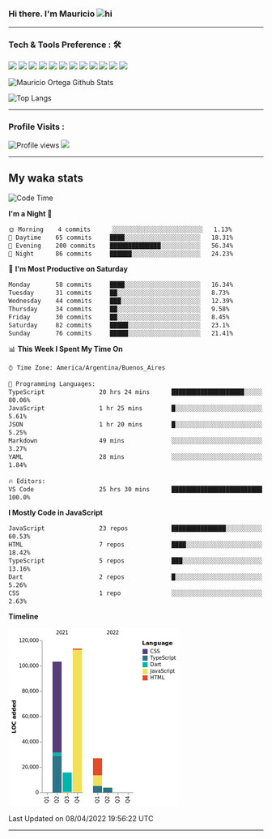 ### Hi there. I'm Mauricio <img src="https://user-images.githubusercontent.com/1303154/88677602-1635ba80-d120-11ea-84d8-d263ba5fc3c0.gif" width="28px" alt="hi">


<!--
**Nekzus/Nekzus** is a ✨ _special_ ✨ repository because its `README.md` (this file) appears on your GitHub profile.

Here are some ideas to get you started:

- 🔭 I’m currently working on ...
- 🌱 I’m currently learning ...
- 👯 I’m looking to collaborate on ...
- 🤔 I’m looking for help with ...
- 💬 Ask me about ...
- 📫 How to reach me: ...
- 😄 Pronouns: ...
- ⚡ Fun fact: ...
-->

  
---

### Tech & Tools Preference : 🛠

<img src = "https://img.shields.io/badge/-HTML5-E34F26?style=flat&logo=html5&logoColor=white"> <img src = "https://img.shields.io/badge/-CSS3-1572B6?style=flat&logo=css3&logoColor=white">
<img src="https://img.shields.io/badge/-Bootstrap-563D7C?style=flat&logo=bootstrap&logoColor=white">
<img src="https://img.shields.io/badge/-JavaScript-eed718?style=flat&logo=javascript&logoColor=ffffff">
<img src="https://img.shields.io/badge/-Sass-cc6699?style=flat&logo=sass&logoColor=ffffff">
<img src="https://img.shields.io/badge/-React-000000?style=flat&logo=react&logoColor=00c8ff">
<img src="https://img.shields.io/badge/-Node.js-3C873A?style=flat&logo=Node.js&logoColor=white">
<img src="https://img.shields.io/badge/-Firebase-FFA611?style=flat&logo=firebase&logoColor=FFFFFF">
<img src="http://img.shields.io/badge/-Git-F1502F?style=flat&logo=git&logoColor=FFFFFF">
<img src="http://img.shields.io/badge/-Github-000000?style=flat&logo=github&logoColor=FFFFFF">
<img src="http://img.shields.io/badge/-VS%20Code-007ACC?style=flat&logo=visual%20studio%20code&logoColor=white">
<img src="http://img.shields.io/badge/-Vercel-black?style=flat&logo=vercel&logoColor=white">

![Mauricio Ortega Github Stats](https://github-readme-stats.vercel.app/api?username=Nekzus&show_icons=true&title_color=fff&icon_color=79ff97&text_color=9f9f9f&bg_color=151515)

![Top Langs](https://github-readme-stats.vercel.app/api/top-langs/?username=Nekzus&layout=compact&title_color=fff&icon_color=79ff97&text_color=9f9f9f&bg_color=151515)

---

### Profile Visits :
  
![Profile views](https://gpvc.arturio.dev/Nekzus)  <img src="https://img.shields.io/github/followers/Nekzus?label=Follow" style=" float:left, margin-right:10px" />

---


## My waka stats
<!--START_SECTION:waka-->
![Code Time](http://img.shields.io/badge/Code%20Time-792%20hrs%2012%20mins-blue)

**I'm a Night 🦉** 

```text
🌞 Morning    4 commits      ░░░░░░░░░░░░░░░░░░░░░░░░░   1.13% 
🌆 Daytime    65 commits     ████░░░░░░░░░░░░░░░░░░░░░   18.31% 
🌃 Evening    200 commits    ██████████████░░░░░░░░░░░   56.34% 
🌙 Night      86 commits     ██████░░░░░░░░░░░░░░░░░░░   24.23%

```
📅 **I'm Most Productive on Saturday** 

```text
Monday       58 commits     ████░░░░░░░░░░░░░░░░░░░░░   16.34% 
Tuesday      31 commits     ██░░░░░░░░░░░░░░░░░░░░░░░   8.73% 
Wednesday    44 commits     ███░░░░░░░░░░░░░░░░░░░░░░   12.39% 
Thursday     34 commits     ██░░░░░░░░░░░░░░░░░░░░░░░   9.58% 
Friday       30 commits     ██░░░░░░░░░░░░░░░░░░░░░░░   8.45% 
Saturday     82 commits     █████░░░░░░░░░░░░░░░░░░░░   23.1% 
Sunday       76 commits     █████░░░░░░░░░░░░░░░░░░░░   21.41%

```


📊 **This Week I Spent My Time On** 

```text
⌚︎ Time Zone: America/Argentina/Buenos_Aires

💬 Programming Languages: 
TypeScript               20 hrs 24 mins      ████████████████████░░░░░   80.06% 
JavaScript               1 hr 25 mins        █░░░░░░░░░░░░░░░░░░░░░░░░   5.61% 
JSON                     1 hr 20 mins        █░░░░░░░░░░░░░░░░░░░░░░░░   5.25% 
Markdown                 49 mins             ░░░░░░░░░░░░░░░░░░░░░░░░░   3.27% 
YAML                     28 mins             ░░░░░░░░░░░░░░░░░░░░░░░░░   1.84%

🔥 Editors: 
VS Code                  25 hrs 30 mins      █████████████████████████   100.0%

```

**I Mostly Code in JavaScript** 

```text
JavaScript               23 repos            ███████████████░░░░░░░░░░   60.53% 
HTML                     7 repos             ████░░░░░░░░░░░░░░░░░░░░░   18.42% 
TypeScript               5 repos             ███░░░░░░░░░░░░░░░░░░░░░░   13.16% 
Dart                     2 repos             █░░░░░░░░░░░░░░░░░░░░░░░░   5.26% 
CSS                      1 repo              ░░░░░░░░░░░░░░░░░░░░░░░░░   2.63%

```


**Timeline**

![Chart not found](https://raw.githubusercontent.com/Nekzus/Nekzus/main/charts/bar_graph.png) 


 Last Updated on 08/04/2022 19:56:22 UTC
<!--END_SECTION:waka-->

---
